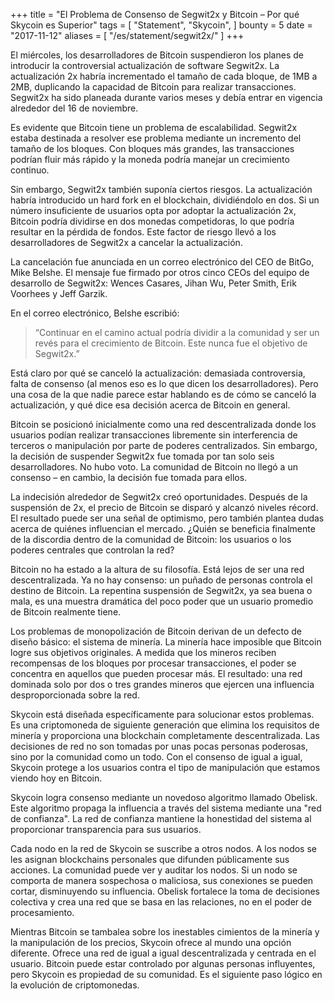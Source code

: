 +++
title = "El Problema de Consenso de Segwit2x y Bitcoin – Por qué Skycoin es Superior"
tags = [
    "Statement",
    "Skycoin",
]
bounty = 5
date = "2017-11-12"
aliases = [
	"/es/statement/segwit2x/"
]
+++

El miércoles, los desarrolladores de Bitcoin suspendieron los planes de introducir la controversial actualización de software Segwit2x. La actualización 2x habría incrementado el tamaño de cada bloque, de 1MB a 2MB, duplicando la capacidad de Bitcoin para realizar transacciones. Segwit2x ha sido planeada durante varios meses y debía entrar en vigencia alrededor del 16 de noviembre.

Es evidente que Bitcoin tiene un problema de escalabilidad. Segwit2x estaba destinada a resolver ese problema mediante un incremento del tamaño de los bloques. Con bloques más grandes, las transacciones podrían fluir más rápido y la moneda podría manejar un crecimiento continuo.

Sin embargo, Segwit2x también suponía ciertos riesgos. La actualización habría introducido un hard fork en el blockchain, dividiéndolo en dos. Si un número insuficiente de usuarios opta por adoptar la actualización 2x, Bitcoin podría dividirse en dos monedas competidoras, lo que podría resultar en la pérdida de fondos. Este factor de riesgo llevó a los desarrolladores de Segwit2x a cancelar la actualización.

La cancelación fue anunciada en un correo electrónico del CEO de BitGo, Mike Belshe. El mensaje fue firmado por otros cinco CEOs del equipo de desarrollo de Segwit2x: Wences Casares, Jihan Wu, Peter Smith, Erik Voorhees y Jeff Garzik.

En el correo electrónico, Belshe escribió:

>“Continuar en el camino actual podría dividir a la comunidad y ser un revés para el crecimiento de Bitcoin. Este nunca fue el objetivo de Segwit2x.”

Está claro por qué se canceló la actualización: demasiada controversia, falta de consenso (al menos eso es lo que dicen los desarrolladores). Pero una cosa de la que nadie parece estar hablando es de cómo se canceló la actualización, y qué dice esa decisión acerca de Bitcoin en general.

Bitcoin se posicionó inicialmente como una red descentralizada donde los usuarios podían realizar transacciones libremente sin interferencia de terceros o manipulación por parte de poderes centralizados. Sin embargo, la decisión de suspender Segwit2x fue tomada por tan solo seis desarrolladores. No hubo voto. La comunidad de Bitcoin no llegó a un consenso – en cambio, la decisión fue tomada para ellos.

La indecisión alrededor de Segwit2x creó oportunidades. Después de la suspensión de 2x, el precio de Bitcoin se disparó y alcanzó niveles récord. El resultado puede ser una señal de optimismo, pero también plantea dudas acerca de quiénes influencian el mercado. ¿Quién se beneficia finalmente de la discordia dentro de la comunidad de Bitcoin: los usuarios o los poderes centrales que controlan la red?

Bitcoin no ha estado a la altura de su filosofía. Está lejos de ser una red descentralizada. Ya no hay consenso: un puñado de personas controla el destino de Bitcoin. La repentina suspensión de Segwit2x, ya sea buena o mala, es una muestra dramática del poco poder que un usuario promedio de Bitcoin realmente tiene.

Los problemas de monopolización de Bitcoin derivan de un defecto de diseño básico: el sistema de minería. La minería hace imposible que Bitcoin logre sus objetivos originales. A medida que los mineros reciben recompensas de los bloques por procesar transacciones, el poder se concentra en aquellos que pueden procesar más. El resultado: una red dominada solo por dos o tres grandes mineros que ejercen una influencia desproporcionada sobre la red.

Skycoin está diseñada específicamente para solucionar estos problemas. Es una criptomoneda de siguiente generación que elimina los requisitos de minería y proporciona una blockchain completamente descentralizada. Las decisiones de red no son tomadas por unas pocas personas poderosas, sino por la comunidad como un todo. Con el consenso de igual a igual, Skycoin protege a los usuarios contra el tipo de manipulación que estamos viendo hoy en Bitcoin.

Skycoin logra consenso mediante un novedoso algoritmo llamado Obelisk. Este algoritmo propaga la influencia a través del sistema mediante una "red de confianza". La red de confianza mantiene la honestidad del sistema al proporcionar transparencia para sus usuarios.

Cada nodo en la red de Skycoin se suscribe a otros nodos. A los nodos se les asignan blockchains personales que difunden públicamente sus acciones. La comunidad puede ver y auditar los nodos. Si un nodo se comporta de manera sospechosa o maliciosa, sus conexiones se pueden cortar, disminuyendo su influencia. Obelisk fortalece la toma de decisiones colectiva y crea una red que se basa en las relaciones, no en el poder de procesamiento.

Mientras Bitcoin se tambalea sobre los inestables cimientos de la minería y la manipulación de los precios, Skycoin ofrece al mundo una opción diferente. Ofrece una red de igual a igual descentralizada y centrada en el usuario. Bitcoin puede estar controlado por algunas personas influyentes, pero Skycoin es propiedad de su comunidad. Es el siguiente paso lógico en la evolución de criptomonedas.
